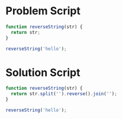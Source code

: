 # Problem Script

```javascript
function reverseString(str) {
  return str;
}

reverseString('hello');
```
# Solution Script

```javascript
function reverseString(str) {
  return str.split('').reverse().join('');
}

reverseString('hello');
```

